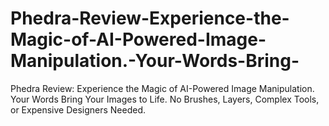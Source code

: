# Phedra-Review-Experience-the-Magic-of-AI-Powered-Image-Manipulation.-Your-Words-Bring-
Phedra Review: Experience the Magic of AI-Powered Image Manipulation. Your Words Bring Your Images to Life. No Brushes, Layers, Complex Tools, or Expensive Designers Needed.
